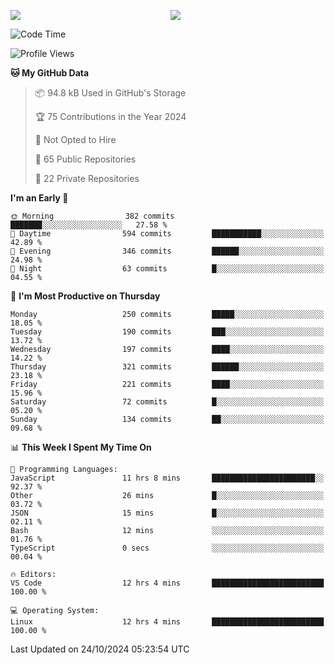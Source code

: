 <p style="display:flex;align-items:center;column-gap:0.5rem;" align="center">
  <img style="flex-grow:1;align-self:stretch;object-fit:cover;"  src ="https://github-readme-stats.vercel.app/api?username=gnoluv9x&show_icons=true&count_private=true&theme=chartreuse-dark&hide_border=true">
  <img style="flex-grow:1;align-self:stretch;object-fit:cover;"src ="https://github-readme-stats.vercel.app/api/top-langs/?username=gnoluv9x&layout=compact&hide_border=true&theme=chartreuse-dark&&langs_count=6&hide=jupyter%20notebook,tex,css,php&exclude_repo=Pacman-AI">
</p>

<!--START_SECTION:waka-->
![Code Time](http://img.shields.io/badge/Code%20Time-894%20hrs%205%20mins-blue)

![Profile Views](http://img.shields.io/badge/Profile%20Views-0-blue)

**🐱 My GitHub Data** 

> 📦 94.8 kB Used in GitHub's Storage 
 > 
> 🏆 75 Contributions in the Year 2024
 > 
> 🚫 Not Opted to Hire
 > 
> 📜 65 Public Repositories 
 > 
> 🔑 22 Private Repositories 
 > 
**I'm an Early 🐤** 

```text
🌞 Morning                382 commits         ███████░░░░░░░░░░░░░░░░░░   27.58 % 
🌆 Daytime                594 commits         ███████████░░░░░░░░░░░░░░   42.89 % 
🌃 Evening                346 commits         ██████░░░░░░░░░░░░░░░░░░░   24.98 % 
🌙 Night                  63 commits          █░░░░░░░░░░░░░░░░░░░░░░░░   04.55 % 
```
📅 **I'm Most Productive on Thursday** 

```text
Monday                   250 commits         █████░░░░░░░░░░░░░░░░░░░░   18.05 % 
Tuesday                  190 commits         ███░░░░░░░░░░░░░░░░░░░░░░   13.72 % 
Wednesday                197 commits         ████░░░░░░░░░░░░░░░░░░░░░   14.22 % 
Thursday                 321 commits         ██████░░░░░░░░░░░░░░░░░░░   23.18 % 
Friday                   221 commits         ████░░░░░░░░░░░░░░░░░░░░░   15.96 % 
Saturday                 72 commits          █░░░░░░░░░░░░░░░░░░░░░░░░   05.20 % 
Sunday                   134 commits         ██░░░░░░░░░░░░░░░░░░░░░░░   09.68 % 
```


📊 **This Week I Spent My Time On** 

```text
💬 Programming Languages: 
JavaScript               11 hrs 8 mins       ███████████████████████░░   92.37 % 
Other                    26 mins             █░░░░░░░░░░░░░░░░░░░░░░░░   03.72 % 
JSON                     15 mins             █░░░░░░░░░░░░░░░░░░░░░░░░   02.11 % 
Bash                     12 mins             ░░░░░░░░░░░░░░░░░░░░░░░░░   01.76 % 
TypeScript               0 secs              ░░░░░░░░░░░░░░░░░░░░░░░░░   00.04 % 

🔥 Editors: 
VS Code                  12 hrs 4 mins       █████████████████████████   100.00 % 

💻 Operating System: 
Linux                    12 hrs 4 mins       █████████████████████████   100.00 % 
```


 Last Updated on 24/10/2024 05:23:54 UTC
<!--END_SECTION:waka-->

